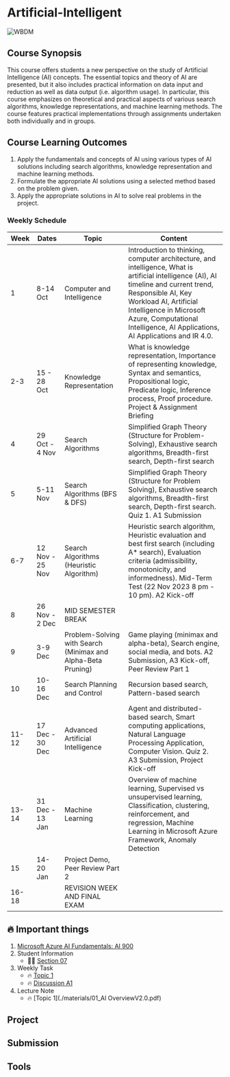 # Artificial-Intelligent

![WBDM](https://github.com/rohayanti/Artificial-Intelligent/blob/main/image/CampusChatbot.png)

## Course Synopsis
This course offers students a new perspective on the study of Artificial Intelligence (AI) concepts. The essential topics and theory of AI are presented, but it also includes practical information on data input and reduction as well as data output (i.e. algorithm usage). In particular, this course emphasizes on theoretical and practical aspects of various search algorithms, knowledge representations, and machine learning methods. The course features practical implementations through assignments undertaken both individually and in groups.

## Course Learning Outcomes
1. Apply the fundamentals and concepts of AI using various types of AI solutions including search algorithms, knowledge representation and machine learning methods.
2. Formulate the appropriate AI solutions using a selected method based on the problem given.
3. Apply the appropriate solutions in AI to solve real problems in the project.

### Weekly Schedule
| Week | Dates                | Topic                                      | Content                                                         |
|------|----------------------|--------------------------------------------|-----------------------------------------------------------------|
| 1    | 8-14 Oct             | Computer and Intelligence                | Introduction to thinking, computer architecture, and intelligence, What is artificial intelligence (AI), AI timeline and current trend, Responsible AI, Key Workload AI, Artificial Intelligence in Microsoft Azure, Computational Intelligence, AI Applications, AI Applications and IR 4.0. |
| 2-3  | 15 - 28 Oct          | Knowledge Representation                  | What is knowledge representation, Importance of representing knowledge, Syntax and semantics, Propositional logic, Predicate logic, Inference process, Proof procedure. Project & Assignment Briefing |
| 4    | 29 Oct - 4 Nov       | Search Algorithms                         | Simplified Graph Theory (Structure for Problem-Solving), Exhaustive search algorithms, Breadth-first search, Depth-first search |
| 5    | 5-11 Nov             | Search Algorithms (BFS & DFS)             | Simplified Graph Theory (Structure for Problem Solving), Exhaustive search algorithms, Breadth-first search, Depth-first search. Quiz 1. A1 Submission |
| 6-7  | 12 Nov - 25 Nov      | Search Algorithms (Heuristic Algorithm)   | Heuristic search algorithm, Heuristic evaluation and best first search (including A* search), Evaluation criteria (admissibility, monotonicity, and informedness). Mid-Term Test (22 Nov 2023 8 pm - 10 pm). A2 Kick-off |
| 8    | 26 Nov - 2 Dec       | MID SEMESTER BREAK                        |                                                                 |
| 9    | 3-9 Dec              | Problem-Solving with Search (Minimax and Alpha-Beta Pruning) | Game playing (minimax and alpha-beta), Search engine, social media, and bots. A2 Submission, A3 Kick-off, Peer Review Part 1 |
| 10   | 10-16 Dec            | Search Planning and Control                | Recursion based search, Pattern-based search                        |
| 11-12| 17 Dec - 30 Dec      | Advanced Artificial Intelligence            | Agent and distributed-based search, Smart computing applications, Natural Language Processing Application, Computer Vision. Quiz 2. A3 Submission, Project Kick-off |
| 13-14| 31 Dec - 13 Jan      | Machine Learning                           | Overview of machine learning, Supervised vs unsupervised learning, Classification, clustering, reinforcement, and regression, Machine Learning in Microsoft Azure Framework, Anomaly Detection |
| 15   | 14-20 Jan            | Project Demo, Peer Review Part 2          |                                                                 |
| 16-18|                      | REVISION WEEK AND FINAL EXAM              |                                                                 |

## 🔥 Important things
1. [Microsoft Azure AI Fundamentals: AI 900](https://learn.microsoft.com/en-us/credentials/certifications/exams/ai-900/)
2. Student Information
    - 🧑‍💻 [Section 07](./students.md)
3. Weekly Task
    - 🔥 [Topic 1](https://shorturl.at/ARTXZ)
    - 🔥 [Discussion A1](./A1/A1.md)
4. Lecture Note
    - 🔥 [Topic 1](./materials/01_AI OverviewV2.0.pdf)
      
## Project

## Submission

## Tools

